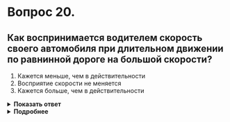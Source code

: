 # Вопрос 20.

## Как воспринимается водителем скорость своего автомобиля при длительном движении по равнинной дороге на большой скорости?

1. Кажется меньше, чем в действительности
2. Восприятие скорости не меняется
3. Кажется больше, чем в действительности

<details>
<summary><b>Показать ответ</b></summary>
Правильный ответ: 1
</details>
<details>
<summary><b>Подробнее</b></summary>
Водитель определяет скорость передвижения по скорости перемещения предметов, попадающих в поле его зрения. При длительном монотонном движении скорость кажется меньше чем в действительности. Для контроля скорости движения в таких ситуациях чаще чем обычно пользуйтесь показаниями спидометра.
</details>